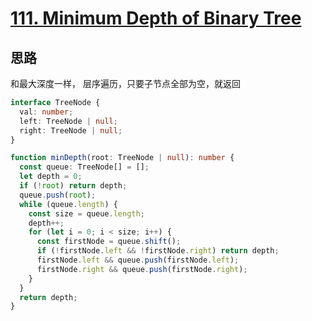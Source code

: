 # [111. Minimum Depth of Binary Tree](https://leetcode.cn/problems/minimum-depth-of-binary-tree/)

## 思路

和最大深度一样， 层序遍历，只要子节点全部为空，就返回

```ts
interface TreeNode {
  val: number;
  left: TreeNode | null;
  right: TreeNode | null;
}

function minDepth(root: TreeNode | null): number {
  const queue: TreeNode[] = [];
  let depth = 0;
  if (!root) return depth;
  queue.push(root);
  while (queue.length) {
    const size = queue.length;
    depth++;
    for (let i = 0; i < size; i++) {
      const firstNode = queue.shift();
      if (!firstNode.left && !firstNode.right) return depth;
      firstNode.left && queue.push(firstNode.left);
      firstNode.right && queue.push(firstNode.right);
    }
  }
  return depth;
}
```
